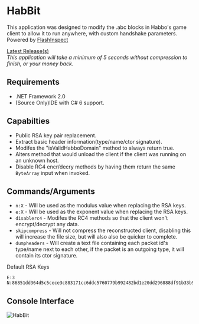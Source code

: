 # HabBit
This application was designed to modify the .abc blocks in Habbo's game client to allow it to run anywhere, with custom handshake parameters.  
Powered by [FlashInspect](https://github.com/ArachisH/FlashInspect)

[Latest Release(s)](https://github.com/ArachisH/HabBit/releases)  
*This application will take a minimum of 5 seconds without compression to finish, or your money back.*
## Requirements
* .NET Framework 2.0
* (Source Only)IDE with C# 6 support.

## Capabilties
* Public RSA key pair replacement.
* Extract basic header information(type/name/ctor signature).
* Modifes the "isValidHabboDomain" method to always return true.
* Alters method that would unload the client if the client was running on an unknown host.
* Disable RC4 encr/decry methods by having them return the same `ByteArray` input when invoked.

## Commands/Arguments
* `n:X` - Will be used as the modulus value when replacing the RSA keys.
* `e:X` - Will be used as the exponent value when replacing the RSA keys.
* `disablerc4` - Modifes the RC4 methods so that the client won't encrypt/decrypt any data.
* `skipcompress` - Will not compress the reconstructed  client, disabling this will increase the file size, but will also also be quicker to complete.
* `dumpheaders` - Will create a text file containing each packet id's type/name next to each other, if the packet is an outgoing type, it will contain its ctor signature.

Default RSA Keys
```
E:3
N:86851dd364d5c5cece3c883171cc6ddc5760779b992482bd1e20dd296888df91b33b936a7b93f06d29e8870f703a216257dec7c81de0058fea4cc5116f75e6efc4e9113513e45357dc3fd43d4efab5963ef178b78bd61e81a14c603b24c8bcce0a12230b320045498edc29282ff0603bc7b7dae8fc1b05b52b2f301a9dc783b7
```

## Console Interface
![HabBit](http://i.imgur.com/Oz9UPKP.png)
